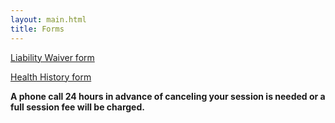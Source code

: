 ```yaml
---
layout: main.html
title: Forms
---
```

[Liability Waiver form](forms/Waiver-form-2015.pdf)

[Health History form](forms/Health-History-form-2015.pdf)

**A phone call 24 hours in advance of canceling your session is needed or a full session fee will be charged.**
